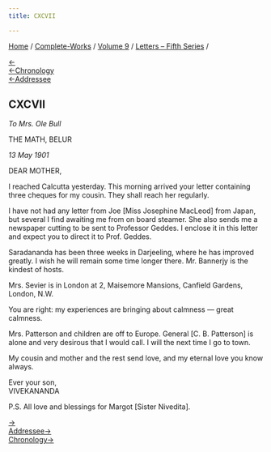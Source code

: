 ```yaml
---
title: CXCVII

---
```

<div>

[Home](../../../index.htm) / [Complete-Works](../../complete_works.htm)
/ [Volume 9](../volume_9_contents.htm) / [Letters – Fifth
Series](letters_fifth_series_contents.htm) /

[←](196_christina.htm)  
[←Chronology](196_christina.htm)  
[←Addressee](../../volume_5/epistles_first_series/101_mother.htm)

## CXCVII

*To Mrs. Ole Bull*

THE MATH, BELUR

*13 May 1901*

DEAR MOTHER,

I reached Calcutta yesterday. This morning arrived your letter
containing three cheques for my cousin. They shall reach her regularly.

I have not had any letter from Joe \[Miss Josephine MacLeod\] from
Japan, but several I find awaiting me from on board steamer. She also
sends me a newspaper cutting to be sent to Professor Geddes. I enclose
it in this letter and expect you to direct it to Prof. Geddes.

Saradananda has been three weeks in Darjeeling, where he has improved
greatly. I wish he will remain some time longer there. Mr. Bannerjy is
the kindest of hosts.

Mrs. Sevier is in London at 2, Maisemore Mansions, Canfield Gardens,
London, N.W.

You are right: my experiences are bringing about calmness — great
calmness.

Mrs. Patterson and children are off to Europe. General \[C. B.
Patterson\] is alone and very desirous that I would call. I will the
next time I go to town.

My cousin and mother and the rest send love, and my eternal love you
know always.

Ever your son,  
VIVEKANANDA

P.S. All love and blessings for Margot \[Sister Nivedita\].

[→](198_mrs_hansbrough.htm)  
[Addressee→](../../volume_5/epistles_first_series/115_mrs_ole_bull.htm)  
[Chronology→](../../volume_5/epistles_first_series/102_swarup.htm)

</div>

